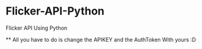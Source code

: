 # Flicker-API-Python
Flicker API Using Python

** All you have to do is change the APIKEY and the AuthToken With yours :D
